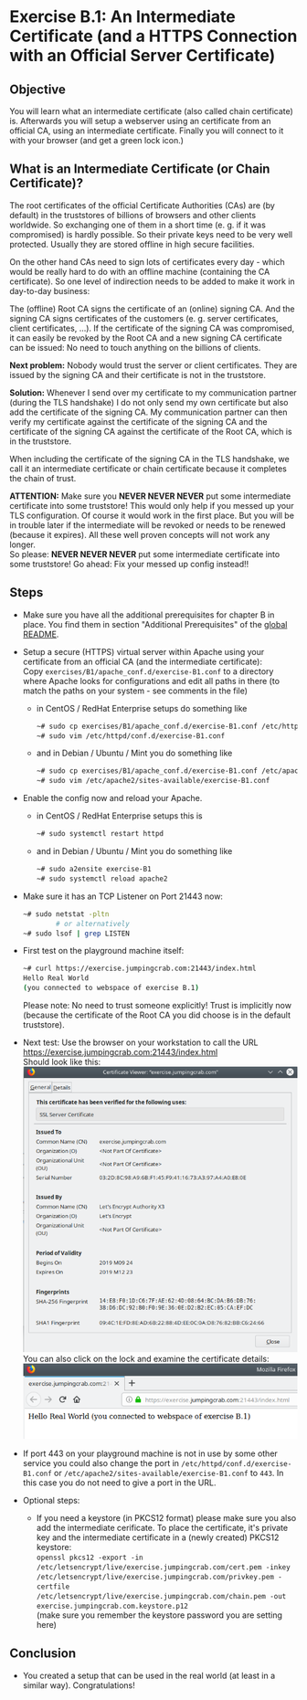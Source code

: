 # Exercise B.1: An Intermediate Certificate (and a HTTPS Connection with an Official Server Certificate)

## Objective
You will learn what an intermediate certificate (also called chain certificate) is. Afterwards you will setup a webserver using an certificate from an official CA, using an intermediate certificate. Finally you will connect to it with your browser (and get a green lock icon.)

## What is an Intermediate Certificate (or Chain Certificate)?
The root certificates of the official Certificate Authorities (CAs) are (by default) in the truststores of billions of browsers and other clients worldwide. So exchanging one of them in a short time (e. g. if it was compromised) is hardly possible. So their private keys need to be very well protected. Usually they are stored offline in high secure facilities.

On the other hand CAs need to sign lots of certificates every day - which would be really hard to do with an offline machine (containing the CA certificate). So one level of indirection needs to be added to make it work in day-to-day business:

The (offline) Root CA signs the certificate of an (online) signing CA. And the signing CA signs certificates of the customers (e. g. server certificates, client certificates, ...). If the certificate of the signing CA was compromised, it can easily be revoked by the Root CA and a new signing CA certificate can be issued: No need to touch anything on the billions of clients.

__Next problem:__ Nobody would trust the server or client certificates. They are issued by the signing CA and their certificate is not in the truststore.

__Solution:__ Whenever I send over my certificate to my communication partner (during the TLS handshake) I do not only send my own certificate but also add the certificate of the signing CA. My communication partner can then verify my certificate against the certificate of the signing CA and the certificate of the signing CA against the certificate of the Root CA, which is in the truststore.

When including the certificate of the signing CA in the TLS handshake, we call it an intermediate certificate or chain certificate because it completes the chain of trust.

__ATTENTION:__ Make sure you __NEVER NEVER NEVER__ put some intermediate certificate into some truststore! This would only help if you messed up your TLS configuration. Of course it would work in the first place. But you will be in trouble later if the intermediate will be revoked or needs to be renewed (because it expires). All these well proven concepts will not work any longer.  
So please: __NEVER NEVER NEVER__ put some intermediate certificate into some truststore! Go ahead: Fix your messed up config instead!!

## Steps

   * Make sure you have all the additional prerequisites for chapter B in place. You find them in section "Additional Prerequisites" of the [global README](../../).

   * Setup a secure (HTTPS) virtual server within Apache using your certificate from an official CA (and the intermediate certificate):  
     Copy `exercises/B1/apache_conf.d/exercise-B1.conf` to a directory where Apache looks for configurations and edit all paths in there (to match the paths on your system - see comments in the file)
      * in CentOS / RedHat Enterprise setups do something like
        ```Bash
        ~# sudo cp exercises/B1/apache_conf.d/exercise-B1.conf /etc/httpd/conf.d/
        ~# sudo vim /etc/httpd/conf.d/exercise-B1.conf
        ```
      * and in Debian / Ubuntu / Mint you do something like
        ```Bash
        ~# sudo cp exercises/B1/apache_conf.d/exercise-B1.conf /etc/apache2/sites-available
        ~# sudo vim /etc/apache2/sites-available/exercise-B1.conf
        ```

   * Enable the config now and reload your Apache.
      * in CentOS / RedHat Enterprise setups this is
        ```Bash
        ~# sudo systemctl restart httpd
        ```
      * and in Debian / Ubuntu / Mint you do something like
        ```Bash
        ~# sudo a2ensite exercise-B1
        ~# sudo systemctl reload apache2
        ```

   * Make sure it has an TCP Listener on Port 21443 now:
     ```Bash
     ~# sudo netstat -pltn
             # or alternatively
     ~# sudo lsof | grep LISTEN
     ```

   * First test on the playground machine itself:
     ```Bash
     ~# curl https://exercise.jumpingcrab.com:21443/index.html
     Hello Real World
     (you connected to webspace of exercise B.1)
     ```
     Please note: No need to trust someone explicitly! Trust is implicitly now (because the certificate of the Root CA you did choose is in the default truststore).

   * Next test: Use the browser on your workstation to call the URL https://exercise.jumpingcrab.com:21443/index.html  
     Should look like this:  
     ![Browser Screenshot](images/website.png "You get a green lock symbol")  
     You can also click on the lock and examine the certificate details:  
     ![Certificate details](images/certificate_details.png "Certificate details")

   * If port 443 on your playground machine is not in use by some other service you could also change the port in `/etc/httpd/conf.d/exercise-B1.conf` or `/etc/apache2/sites-available/exercise-B1.conf` to `443`. In this case you do not need to give a port in the URL.

   * Optional steps:  
      - If you need a keystore (in PKCS12 format) please make sure you also add the intermediate cerificate. To place the certificate, it's private key and the intermediate certificate in a (newly created) PKCS12 keystore:  
        `openssl pkcs12 -export -in /etc/letsencrypt/live/exercise.jumpingcrab.com/cert.pem -inkey /etc/letsencrypt/live/exercise.jumpingcrab.com/privkey.pem -certfile /etc/letsencrypt/live/exercise.jumpingcrab.com/chain.pem -out exercise.jumpingcrab.com.keystore.p12`  
        (make sure you remember the keystore password you are setting here)

## Conclusion

   * You created a setup that can be used in the real world (at least in a similar way). Congratulations!
